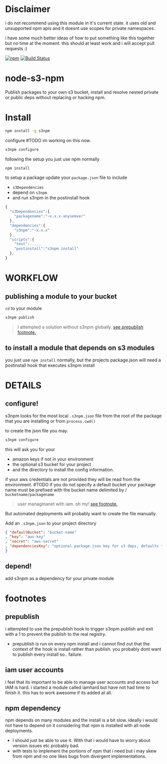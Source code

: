 
# Disclaimer
i do not recommend using this module in it's current state.
it uses old and unsupported npm apis and it doesnt use scopes for private namespaces. 

i have some much better ideas of how to put something like this together but no time at the moment.
this should at least work and i will accept pull requests :)

[![npm](https://nodei.co/npm/s3npm.png)](https://npmjs.org/package/s3npm)
[![Build Status](https://travis-ci.org/soldair/node-s3-npm.png)](https://travis-ci.org/soldair/node-s3-npm)

node-s3-npm
===========

Publish packages to your own s3 bucket, install and resolve nested private or public deps without replacing or hacking npm.


Install
======

``` sh
npm install -g s3npm
```

configure #TODO im working on this now.

```sh
s3npm configure
```

following the setup you just use npm normally
```sh
npm install
```
to setup a package update your `package.json` file to include 
  - `s3Dependencies`
  - depend on `s3npm`
  - and run s3npm in the postinstall hook

```js
{
  "s3Dependencies":{
    "packagename":"~x.x.x-anysemver"
  },
  "dependencies":{
    "s3npm":"~x.x.x"
  },
  "scripts":{
    "test":.....
    "postinstall":"s3npm install"
  },
}
```

WORKFLOW
========

publishing a module to your bucket
----------------------------------

`cd` to your module
```sh
s3npm publish
````
> I attempted a solution without s3npm globally. <a href="#prepublish">see prepublish footnote.</a>

to install a module that depends on s3 modules
----------------------------------------------

you just use `npm install` normally, but the projects package.json will need a postinstall hook that executes s3npm install
 

DETAILS
=======

configure!
----------

s3npm looks for the most local `.s3npm.json` file from the root of the package that you are installing or from `process.cwd()`

to create the json file you may.

```sh
s3npm configure
```
this will ask you for your 
  - amazon keys if not in your environment 
  - the optional s3 bucket for your project 
  - and the directory to install the config information. 

if your aws credentials are not provided they will be read from the environment. #TODO 
if you do not specify a default bucket your package name must be prefixed with the bucket name delimited by / `bucketname/packagename`

> user managmanet with iam. oh my! <a href="#iam">see footnote.</a>

But automated deployments will probably want to create the file manually.

Add an `.s3npm.json` to your project directory
``` json
{ "defaultBucket": "bucket-name"
, "key": "aws-key"
, "secret": "aws-secret"
, "dependenciesKey": "optional package.json key for s3 deps, defaults to 's3Dependencies'"
}
```

depend!
-------

add s3npm as a dependency for your private module




footnotes
=========

<a name="prepublish"></a>
prepublish
----------
i attempted to use the prepublish hook to trigger s3npm publish and exit with a 1 to prevent the publish to the real registry.
  - prepublish is run on every npm install and i cannot find out that the context of the hook is install rather than publish. you probably dont want to publish every install so.. failure. 

<a name="iam"></a>
iam user accounts
-----------------
i feel that its important to be able to manage user accounts and access but IAM is hard. i started a module called iamhard but have not had time to finish it. this has to work awesome if its added at all.

<a name="npmdep"></a>
npm dependency
--------------
npm depends on many modules and the install is a bit slow. ideally i would not have to depend on it considering that npm is installed with all node deployments. 
- I should just be able to use it. With that i would have to worry about version issues etc probably bad. 
- with tests to implement the portions of npm that i need but i may skew from npm and no one likes bugs from divergent implementations.



